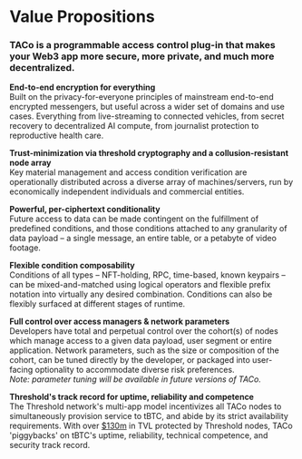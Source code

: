 # Value Propositions

### TACo is a programmable access control plug-in that makes your Web3 app more secure, more private, and much more decentralized.&#x20;

**End-to-end encryption for everything**\
Built on the privacy-for-everyone principles of mainstream end-to-end encrypted messengers, but useful across a wider set of domains and use cases. Everything from live-streaming to connected vehicles, from secret recovery to decentralized AI compute, from journalist protection to reproductive health care.&#x20;

**Trust-minimization via threshold cryptography and a collusion-resistant node array**\
Key material management and access condition verification are operationally distributed across a diverse array of machines/servers, run by economically independent individuals and commercial entities.&#x20;

**Powerful, per-ciphertext conditionality**\
Future access to data can be made contingent on the fulfillment of predefined conditions, and those conditions attached to any granularity of data payload – a single message, an entire table, or a petabyte of video footage.&#x20;

**Flexible condition composability**\
Conditions of all types – NFT-holding, RPC, time-based, known keypairs – can be mixed-and-matched using logical operators and flexible prefix notation into virtually any desired combination. Conditions can also be flexibly surfaced at different stages of runtime.&#x20;

**Full control over access managers & network parameters**\
Developers have total and perpetual control over the cohort(s) of nodes which manage access to a given data payload, user segment or entire application. Network parameters, such as the size or composition of the cohort, can be tuned directly by the developer, or packaged into user-facing optionality to accommodate diverse risk preferences.\
_Note: parameter tuning will be available in future versions of TACo._&#x20;

**Threshold's track record for uptime, reliability and competence**\
The Threshold network's multi-app model incentivizes all TACo nodes to simultaneously provision service to tBTC, and abide by its strict availability requirements. With over [$130m](https://dune.com/threshold/tbtc) in TVL protected by Threshold nodes, TACo 'piggybacks' on tBTC's uptime, reliability, technical competence, and security track record.&#x20;
